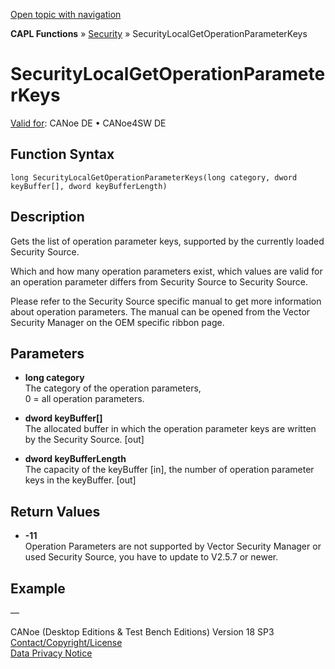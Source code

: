 [Open topic with navigation](../../../../../CANoeDEFamily.htm#Topics/CAPLFunctions/Security/Functions/CAPLfunctionSecurityLocalGetOperationParameterKeys.md)

**CAPL Functions** » [Security](../CAPLFunctionsSecurityOverview.md) » SecurityLocalGetOperationParameterKeys

# SecurityLocalGetOperationParameterKeys

[Valid for](../../../Shared/FeatureAvailability.md): CANoe DE • CANoe4SW DE

## Function Syntax

```
long SecurityLocalGetOperationParameterKeys(long category, dword keyBuffer[], dword keyBufferLength)
```

## Description

Gets the list of operation parameter keys, supported by the currently loaded Security Source.

Which and how many operation parameters exist, which values are valid for an operation parameter differs from Security Source to Security Source.

Please refer to the Security Source specific manual to get more information about operation parameters. The manual can be opened from the Vector Security Manager on the OEM specific ribbon page.

## Parameters

- **long category**  
  The category of the operation parameters,  
  0 = all operation parameters.

- **dword keyBuffer[]**  
  The allocated buffer in which the operation parameter keys are written by the Security Source. [out]

- **dword keyBufferLength**  
  The capacity of the keyBuffer [in], the number of operation parameter keys in the keyBuffer. [out]

## Return Values

- **-11**  
  Operation Parameters are not supported by Vector Security Manager or used Security Source, you have to update to V2.5.7 or newer.

## Example

—

CANoe (Desktop Editions & Test Bench Editions) Version 18 SP3  
[Contact/Copyright/License](../../../Shared/ContactCopyrightLicense.md)  
[Data Privacy Notice](https://www.vector.com/int/en/company/get-info/privacy-policy/)
